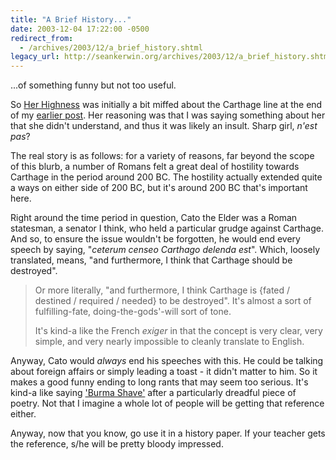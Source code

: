 ```yaml
---
title: "A Brief History..."
date: 2003-12-04 17:22:00 -0500
redirect_from:
  - /archives/2003/12/a_brief_history.shtml
legacy_url: http://seankerwin.org/archives/2003/12/a_brief_history.shtml
---
```

...of something funny but not too useful.

So [Her Highness](http://swcyella.blogspot.com/) was initially a bit miffed about the Carthage line at the end of my [earlier post](http://hamstergeddon.dyndns.org/archives/2003_12.shtml#000071). Her reasoning was that I was saying something about her that she didn't understand, and thus it was likely an insult. Sharp girl, _n'est pas_?

The real story is as follows: for a variety of reasons, far beyond the scope of this blurb, a number of Romans felt a great deal of hostility towards Carthage in the period around 200 BC. The hostility actually extended quite a ways on either side of 200 BC, but it's around 200 BC that's important here.

Right around the time period in question, Cato the Elder was a Roman statesman, a senator I think, who held a particular grudge against Carthage. And so, to ensure the issue wouldn't be forgotten, he would end every speech by saying, "_ceterum censeo Carthago delenda est_". Which, loosely translated, means, "and furthermore, I think that Carthage should be destroyed".

> Or more literally, "and furthermore, I think Carthage is {fated / destined / required / needed} to be destroyed". It's almost a sort of fulfilling-fate, doing-the-gods'-will sort of tone.  
>   
> It's kind-a like the French _exiger_ in that the concept is very clear, very simple, and very nearly impossible to cleanly translate to English.  

Anyway, Cato would _always_ end his speeches with this. He could be talking about foreign affairs or simply leading a toast - it didn't matter to him. So it makes a good funny ending to long rants that may seem too serious. It's kind-a like saying ['Burma Shave'](http://www.fiftiesweb.com/burma.htm) after a particularly dreadful piece of poetry. Not that I imagine a whole lot of people will be getting that reference either.

Anyway, now that you know, go use it in a history paper. If your teacher gets the reference, s/he will be pretty bloody impressed.
